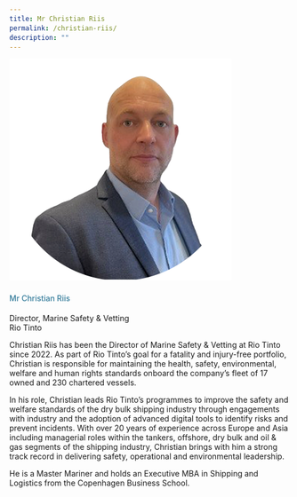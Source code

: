 ```yaml
---
title: Mr Christian Riis
permalink: /christian-riis/
description: ""
---
```

<div class="row"> <div class="col is-3"> <img src="/images/Speakers_23/Session4/christian riis.png"> </div> <div class="col is-9 speaker-details"> <h4>Mr Christian Riis</h4> <p>Director, Marine Safety &amp; Vetting <br> Rio Tinto <br> </p> <p>Christian Riis has been the Director of Marine Safety &amp; Vetting at Rio Tinto since 2022. As part of Rio Tinto’s goal for a fatality and injury-free portfolio, Christian is responsible for maintaining the health, safety, environmental, welfare and human rights standards onboard the company’s fleet of 17 owned and 230 chartered vessels.</p> <p>In his role, Christian leads Rio Tinto’s programmes to improve the safety and welfare standards of the dry bulk shipping industry through engagements with industry and the adoption of advanced digital tools to identify risks and prevent incidents. With over 20 years of experience across Europe and Asia including managerial roles within the tankers, offshore, dry bulk and oil &amp; gas segments of the shipping industry, Christian brings with him a strong track record in delivering safety, operational and environmental leadership.</p> <p>He is a Master Mariner and holds an Executive MBA in Shipping and Logistics from the Copenhagen Business School. </p> </div> </div>








<style type="text/css"> 
    .is-left{
      text-align: left;
    }
    h4{
      font-weight: 500; 
      color: #337B9A !important;
    }
     .speaker-details p { text-align: justified; }
  </style>